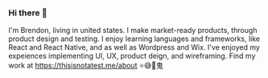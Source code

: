 ### Hi there 👋

I'm Brendon, living in united states. I make market-ready products, through product design and testing. I enjoy learning languages and frameworks, like React and React Native, and as well as Wordpress and Wix. I've enjoyed my expeiences implementing UI, UX, product deign, and wireframing. Find my work at https://thisisnotatest.me/about ⭐️😅🤯⻤

<!-- - 🔭 I’m currently working on ...
- 🌱 I’m currently learning ...
- 👯 I’m looking to collaborate on ...
- 🤔 I’m looking for help with ...
- 💬 Ask me about ...
- 📫 How to reach me: ...
- 😄 Pronouns: ...
- ⚡ Fun fact: ...
 -->
